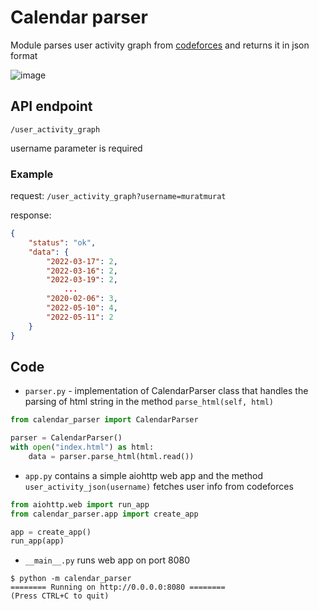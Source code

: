 # Calendar parser

Module parses user activity graph from [codeforces](https://codeforces.com/) and returns it in json format

![image](https://user-images.githubusercontent.com/51270744/181876788-35a98a44-2ea6-4e08-833d-574385864632.png)

## API endpoint 
`/user_activity_graph`

username parameter is required

### Example

request: `/user_activity_graph?username=muratmurat`

response: 
```json
{
    "status": "ok",
    "data": {
        "2022-03-17": 2,
        "2022-03-16": 2,
        "2022-03-19": 2,
            ...
        "2020-02-06": 3,
        "2022-05-10": 4,
        "2022-05-11": 2
    }
}
```

## Code

* `parser.py` - implementation of CalendarParser class that handles the parsing of html string in the method `parse_html(self, html)`

```python
from calendar_parser import CalendarParser

parser = CalendarParser()
with open("index.html") as html:
    data = parser.parse_html(html.read())
```

* `app.py` contains a simple aiohttp web app and the method `user_activity_json(username)` fetches user info from codeforces

```python
from aiohttp.web import run_app
from calendar_parser.app import create_app

app = create_app()
run_app(app)
```

* `__main__.py` runs web app on port 8080

```
$ python -m calendar_parser
======== Running on http://0.0.0.0:8080 ========
(Press CTRL+C to quit)
```
